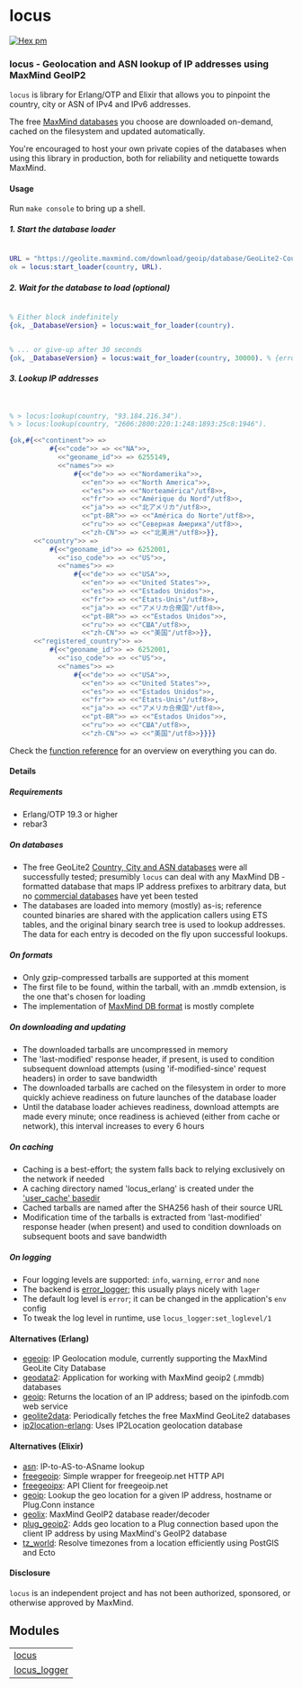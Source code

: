 

# locus #

[![Hex pm](http://img.shields.io/hexpm/v/locus.svg?style=flat)](https://hex.pm/packages/locus)


### <a name="locus_-_Geolocation_and_ASN_lookup_of_IP_addresses_using_MaxMind_GeoIP2">locus - Geolocation and ASN lookup of IP addresses using MaxMind GeoIP2</a> ###

`locus` is library for Erlang/OTP and Elixir that allows you to pinpoint the country,
city or ASN of IPv4 and IPv6 addresses.

The free [MaxMind databases](https://dev.maxmind.com/geoip/geoip2/geolite2/) you choose
are downloaded on-demand, cached on the filesystem and updated automatically.

You're encouraged to host your own private copies of the databases when using this library in production,
both for reliability and netiquette towards MaxMind.


#### <a name="Usage">Usage</a> ####

Run `make console` to bring up a shell.

<h5><a name="1._Start_the_database_loader">1. Start the database loader</a></h5>

```erlang

URL = "https://geolite.maxmind.com/download/geoip/database/GeoLite2-Country.tar.gz",
ok = locus:start_loader(country, URL).

```

<h5><a name="2._Wait_for_the_database_to_load_(optional)">2. Wait for the database to load (optional)</a></h5>

```erlang

% Either block indefinitely
{ok, _DatabaseVersion} = locus:wait_for_loader(country).

```

```erlang

% ... or give-up after 30 seconds
{ok, _DatabaseVersion} = locus:wait_for_loader(country, 30000). % {error,timeout}

```

<h5><a name="3._Lookup_IP_addresses">3. Lookup IP addresses</a></h5>

```erlang


% > locus:lookup(country, "93.184.216.34").
% > locus:lookup(country, "2606:2800:220:1:248:1893:25c8:1946").

{ok,#{<<"continent">> =>
          #{<<"code">> => <<"NA">>,
            <<"geoname_id">> => 6255149,
            <<"names">> =>
                #{<<"de">> => <<"Nordamerika">>,
                  <<"en">> => <<"North America">>,
                  <<"es">> => <<"Norteamérica"/utf8>>,
                  <<"fr">> => <<"Amérique du Nord"/utf8>>,
                  <<"ja">> => <<"北アメリカ"/utf8>>,
                  <<"pt-BR">> => <<"América do Norte"/utf8>>,
                  <<"ru">> => <<"Северная Америка"/utf8>>,
                  <<"zh-CN">> => <<"北美洲"/utf8>>}},
      <<"country">> =>
          #{<<"geoname_id">> => 6252001,
            <<"iso_code">> => <<"US">>,
            <<"names">> =>
                #{<<"de">> => <<"USA">>,
                  <<"en">> => <<"United States">>,
                  <<"es">> => <<"Estados Unidos">>,
                  <<"fr">> => <<"États-Unis"/utf8>>,
                  <<"ja">> => <<"アメリカ合衆国"/utf8>>,
                  <<"pt-BR">> => <<"Estados Unidos">>,
                  <<"ru">> => <<"США"/utf8>>,
                  <<"zh-CN">> => <<"美国"/utf8>>}},
      <<"registered_country">> =>
          #{<<"geoname_id">> => 6252001,
            <<"iso_code">> => <<"US">>,
            <<"names">> =>
                #{<<"de">> => <<"USA">>,
                  <<"en">> => <<"United States">>,
                  <<"es">> => <<"Estados Unidos">>,
                  <<"fr">> => <<"États-Unis"/utf8>>,
                  <<"ja">> => <<"アメリカ合衆国"/utf8>>,
                  <<"pt-BR">> => <<"Estados Unidos">>,
                  <<"ru">> => <<"США"/utf8>>,
                  <<"zh-CN">> => <<"美国"/utf8>>}}}}


```

Check the [function reference](#modules) for an overview on everything you can do.


#### <a name="Details">Details</a> ####

<h5><a name="Requirements">Requirements</a></h5>

* Erlang/OTP 19.3 or higher
* rebar3

<h5><a name="On_databases">On databases</a></h5>

* The free GeoLite2 [Country, City and ASN databases](https://dev.maxmind.com/geoip/geoip2/geolite2/)
  were all successfully tested; presumibly `locus` can deal with any MaxMind DB -formatted database that maps
  IP address prefixes to arbitrary data, but no [
  commercial databases](https://dev.maxmind.com/geoip/geoip2/downloadable/) have yet been tested
* The databases are loaded into memory (mostly) as-is; reference counted binaries are shared with the
application callers using ETS tables, and the original binary search tree is used to lookup addresses.
The data for each entry is decoded on the fly upon successful lookups.

<h5><a name="On_formats">On formats</a></h5>

* Only gzip-compressed tarballs are supported at this moment
* The first file to be found, within the tarball, with an .mmdb extension, is the one that's chosen for loading
* The implementation of [MaxMind DB format](https://maxmind.github.io/MaxMind-DB/) is mostly complete

<h5><a name="On_downloading_and_updating">On downloading and updating</a></h5>

* The downloaded tarballs are uncompressed in memory
* The 'last-modified' response header, if present, is used to condition subsequent download
attempts (using 'if-modified-since' request headers) in order to save bandwidth
* The downloaded tarballs are cached on the filesystem in order to more quickly achieve readiness
on future launches of the database loader
* Until the database loader achieves readiness, download attempts are made every minute;
once readiness is achieved (either from cache or network), this interval increases to every 6 hours

<h5><a name="On_caching">On caching</a></h5>

* Caching is a best-effort; the system falls back to relying exclusively on the network if needed
* A caching directory named 'locus_erlang' is created under the ['user_cache' basedir](http://erlang.org/doc/man/filename#basedir-3)
* Cached tarballs are named after the SHA256 hash of their source URL
* Modification time of the tarballs is extracted from 'last-modified' response header (when present)
and used to condition downloads on subsequent boots and save bandwidth

<h5><a name="On_logging">On logging</a></h5>

* Four logging levels are supported: `info`, `warning`, `error` and `none`
* The backend is [error_logger](http://erlang.org/doc/man/error_logger); this usually plays nicely with `lager`
* The default log level is `error`; it can be changed in the application's `env` config
* To tweak the log level in runtime, use `locus_logger:set_loglevel/1`


#### <a name="Alternatives_(Erlang)">Alternatives (Erlang)</a> ####

* [egeoip](https://github.com/mochi/egeoip): IP Geolocation module, currently supporting the MaxMind GeoLite City Database
* [geodata2](https://github.com/brigadier/geodata2): Application for working with MaxMind geoip2 (.mmdb) databases
* [geoip](https://github.com/manifest/geoip): Returns the location of an IP address; based on the ipinfodb.com web service
* [geolite2data](https://hex.pm/packages/geolite2data): Periodically fetches the free MaxMind GeoLite2 databases
* [ip2location-erlang](https://github.com/ip2location/ip2location-erlang): Uses IP2Location geolocation database


#### <a name="Alternatives_(Elixir)">Alternatives (Elixir)</a> ####

* [asn](https://hex.pm/packages/asn): IP-to-AS-to-ASname lookup
* [freegeoip](https://hex.pm/packages/freegeoip): Simple wrapper for freegeoip.net HTTP API
* [freegeoipx](https://hex.pm/packages/freegeoipx): API Client for freegeoip.net
* [geoip](https://hex.pm/packages/geoip): Lookup the geo location for a given IP address, hostname or Plug.Conn instance
* [geolix](https://hex.pm/packages/geolix): MaxMind GeoIP2 database reader/decoder
* [plug_geoip2](https://hex.pm/packages/plug_geoip2): Adds geo location to a Plug connection based upon the client IP address by using MaxMind's GeoIP2 database
* [tz_world](https://hex.pm/packages/tz_world): Resolve timezones from a location efficiently using PostGIS and Ecto


#### <a name="Disclosure">Disclosure</a> ####
`locus` is an independent project and has not been authorized, sponsored, or otherwise approved by MaxMind.


## Modules ##


<table width="100%" border="0" summary="list of modules">
<tr><td><a href="locus.md" class="module">locus</a></td></tr>
<tr><td><a href="locus_logger.md" class="module">locus_logger</a></td></tr></table>


